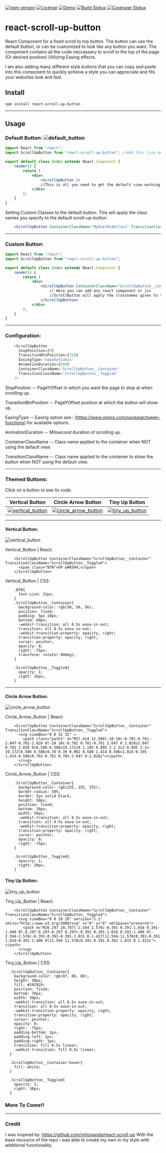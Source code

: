 [![npm version](https://badge.fury.io/js/react-scroll-up-button.svg)](https://badge.fury.io/js/react-scroll-up-button)
[![License](https://img.shields.io/npm/l/express.svg)]()
[![Demo](https://img.shields.io/badge/Demo-Live-green.svg)](http://dirtyredz.com/Projects/ReactScrollUpButton)
[![Build Status](https://travis-ci.org/dirtyredz/react-scroll-up-button.svg?branch=master)](https://travis-ci.org/dirtyredz/react-scroll-up-button)
[![Coverage Status](https://coveralls.io/repos/github/dirtyredz/react-scroll-up-button/badge.svg?branch=master)](https://coveralls.io/github/dirtyredz/react-scroll-up-button?branch=master)

# react-scroll-up-button
React Component for a fixed scroll to top button.
The button can use the default button, or can be customized to look like any button you want.
The component contains all the code neccassary to scroll to the top of the page (Or desired position) Utilizing Easing effects.



I am also adding many different style buttons that you can copy and paste into this component to quickly acheive a style you can appreciate and fits your websites look and feel.


## Install

```npm
npm install react-scroll-up-button
```

----

## Usage

### Default Button:   ![default_button](https://cloud.githubusercontent.com/assets/7119499/21240547/5c47751a-c2d1-11e6-9df8-5be7bbdd53de.png)

```jsx
import React from "react";
import ScrollUpButton from "react-scroll-up-button"; //Add this line Here

export default class Index extends React.Component {
    render() {
        return (
            <div>
                <ScrollUpButton />
                //This is all you need to get the default view working
            </div>
        );
    }
}

```

Setting Custom Classes to the default button.
This will apply the class names you specify to the default scroll-up-button.
```jsx
    <ScrollUpButton ContainerClassName="MyOverRideClass" TransitionClassName="MyOverRideTransitionedClass"/>
```
----

### Custom Button:
```jsx
import React from "react";
import ScrollUpButton from "react-scroll-up-button";

export default class Index extends React.Component {
    render() {
        return (
            <div>
                <ScrollUpButton ContainerClassName="ScrollUpButton__Container" TransitionClassName="ScrollUpButton__Toggled">
                    // Here you can add any react component or jsx
                    //ScrollButton will apply the classnames given to the container of whatever you put here.
                </ScrollUpButton>
            </div>
        );
    }
}
```
----

### Configuration:
```javascript
    <ScrollUpButton
      StopPosition={0}
      TransitionBtnPosition={150}
      EasingType='easeOutCubic'
      AnimationDuration={500}
      ContainerClassName='ScrollUpButton__Container'
      TransitionClassName='ScrollUpButton__Toggled'
    />
```
StopPosition -- PageYOffset in which you want the page to stop at when scrolling up.

TransitionBtnPosition -- PageYOffset position at which the button will show up.

EasingType -- Easing option see : (https://www.npmjs.com/package/tween-functions) for available options.

AnimationDuration -- Milisecond duration of scrolling up.

ContainerClassName -- Class name applied to the container when NOT using the default view.

TransitionClassName -- Class name applied to the container to show the button when NOT using the default view.

----

### Themed Buttons:
Click on a button to see its code.

Vertical Button | Circle Arrow Button | Tiny Up Button
:---: | :---: | :---:
[![vertical_button](https://cloud.githubusercontent.com/assets/7119499/21249476/ea4a02ce-c303-11e6-9448-6f2b078bc8d1.png)](#vertical-button)  | [![circle_arrow_button](https://cloud.githubusercontent.com/assets/7119499/21251624/cf86fabc-c314-11e6-8f70-f6ec440ca187.png)](#circle-arrow-button) | [![tiny_up_button](https://user-images.githubusercontent.com/7119499/41563627-cb572f90-7315-11e8-8ae4-fae10b3642c3.PNG)](#tiny_up_button)


----


#### Vertical Button:
![vertical_button](https://cloud.githubusercontent.com/assets/7119499/21249476/ea4a02ce-c303-11e6-9448-6f2b078bc8d1.png)

Vertical_Button | React:
```
    <ScrollUpButton ContainerClassName="ScrollUpButton__Container" TransitionClassName="ScrollUpButton__Toggled">
      <span class="BTN">UP &#8594;</span>
    </ScrollUpButton>
```
Vertical_Button | CSS:
```
    .BTN{
      font-size: 23px;
    }
    .ScrollUpButton__Container{
      background-color: rgb(58, 56, 56);
      position: fixed;
      padding: 5px 10px;
      bottom: 60px;
      -webkit-transition: all 0.5s ease-in-out;
      transition: all 0.5s ease-in-out;
      -webkit-transition-property: opacity, right;
      transition-property: opacity, right;
      cursor: pointer;
      opacity: 0;
      right: -75px;
      transform: rotate(-90deg);
    }

    .ScrollUpButton__Toggled{
      opacity: 1;
      right: 10px;
    }
```

----

#### Circle Arrow Button:
![circle_arrow_button](https://cloud.githubusercontent.com/assets/7119499/21251624/cf86fabc-c314-11e6-8f70-f6ec440ca187.png)

Circle_Arrow_Button | React:
```
    <ScrollUpButton ContainerClassName="ScrollUpButton__Container" TransitionClassName="ScrollUpButton__Toggled">
      <svg viewBox="0 0 32 32" >
        <path class="path1" d="M27.414 12.586l-10-10c-0.781-0.781-2.047-0.781-2.828 0l-10 10c-0.781 0.781-0.781 2.047 0 2.828s2.047 0.781 2.828 0l6.586-6.586v19.172c0 1.105 0.895 2 2 2s2-0.895 2-2v-19.172l6.586 6.586c0.39 0.39 0.902 0.586 1.414 0.586s1.024-0.195 1.414-0.586c0.781-0.781 0.781-2.047 0-2.828z"></path>
      </svg>
    </ScrollUpButton>
```
Circle_Arrow_Button | CSS:
```
    .ScrollUpButton__Container{
      background-color: rgb(255, 255, 255);
      border-radius: 50%;
      border: 5px solid black;
      height: 50px;
      position: fixed;
      bottom: 20px;
      width: 50px;
      -webkit-transition: all 0.5s ease-in-out;
      transition: all 0.5s ease-in-out;
      -webkit-transition-property: opacity, right;
      transition-property: opacity, right;
      cursor: pointer;
      opacity: 0;
      right: -75px;
    }

    .ScrollUpButton__Toggled{
      opacity: 1;
      right: 20px;
    }
```

#### Tiny Up Button:
![tiny_up_button](https://user-images.githubusercontent.com/7119499/41563627-cb572f90-7315-11e8-8ae4-fae10b3642c3.PNG)

Tiny_Up_Button | React:
```
    <ScrollUpButton ContainerClassName="ScrollUpButton__Container" TransitionClassName="ScrollUpButton__Toggled">
      <svg viewBox="0 0 28 28" version="1.1"  xmlns="http://www.w3.org/2000/svg" x="0" y="0" xmlSpace="preserve">
        <path d="M26.297 20.797l-2.594 2.578c-0.391 0.391-1.016 0.391-1.406 0l-8.297-8.297-8.297 8.297c-0.391 0.391-1.016 0.391-1.406 0l-2.594-2.578c-0.391-0.391-0.391-1.031 0-1.422l11.594-11.578c0.391-0.391 1.016-0.391 1.406 0l11.594 11.578c0.391 0.391 0.391 1.031 0 1.422z"></path>
      </svg>
    </ScrollUpButton>
```
Tiny_Up_Button | CSS:
```
  .ScrollUpButton__Container{
    background-color: rgb(87, 86, 86);
    height: 30px;
    fill: #292929;
    position: fixed;
    bottom: 70px;
    width: 30px;
    -webkit-transition: all 0.5s ease-in-out;
    transition: all 0.5s ease-in-out;
    -webkit-transition-property: opacity, right;
    transition-property: opacity, right;
    cursor: pointer;
    opacity: 0;
    right: -75px;
    padding-bottom: 1px;
    padding-left: 1px;
    padding-right: 1px;
    transition: fill 0.5s linear;
    -webkit-transition: fill 0.5s linear;
  }

  .ScrollUpButton__Container:hover{
    fill: white;
  }

  .ScrollUpButton__Toggled{
    opacity: 1;
    right: 30px;
  }
```

### More To Come!!

----

### Credit
I was inspired by: https://github.com/milosjanda/react-scroll-up
With the base recource of the repo i was able to create my own in my style with additional functionality.
